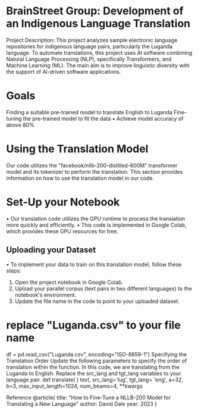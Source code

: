 # BrainStreet Group: Development of an Indigenous Language Translation 

Project Description:
This project analyzes sample electronic language repositories for indigenous language pairs, particularly the Luganda 
language. To automate translations, this project uses Al software combining Natural Language Processing (NLP), 
specifically Transformers, and Machine Learning (ML). The main aim is to improve linguistic diversity with the support of 
Al-driven software applications. 


# Goals 
Finding a suitable pre-trained model to translate English to Luganda 
Fine-tuning the pre-trained model to fit the data 
• Achieve model accuracy of above 80% 

# Using the Translation Model 
Our code utilizes the "facebook/nllb-200-distilled-600M" transformer model and its tokenizer to perform the translation. 
This section provides information on how to use the translation model in our code. 

# Set-Up your Notebook 
• Our translation code utilizes the GPU runtime to process the translation more quickly and efficiently. 
• This code is implemented in Google Colab, which provides these GPU resources for free. 

## Uploading your Dataset 
• To implement your data to train on this translation model, follow these steps: 
1. Open the project notebook in Google Colab. 
2. Upload your parallel corpus (text pairs in two different languages) to the notebook's environment. 
3. Update the file name in the code to point to your uploaded dataset.
   
# replace "Luganda.csv" to your file name 
df = pd.read_csv("Luganda.csv", encoding="ISO-8859-1") 
Specifying the Translation Order 
Update the following parameters to specify the order of translation within the function. In this code, we are translating 
from the Luganda to English. Replace the src_lang and tgt_lang variables to your language pair. 
def translate( 
) 
text, src_lang='lug', tgt_lang= 'eng', 
a=32, b=3, max_input_length=1024, num_beams=4, **kwargs 


Reference 
@article{ 
title: "How to Fine-Tune a NLLB-200 Model for Translating a New Language" 
author: David Dale 
year: 2023 
} 
